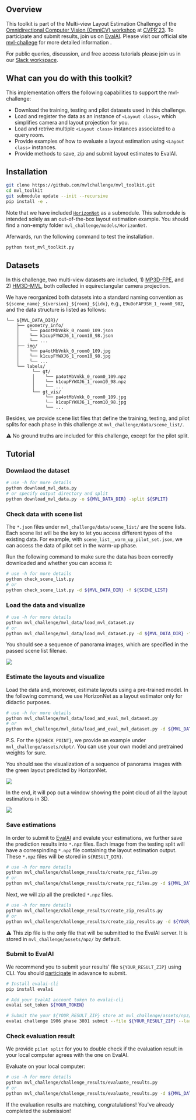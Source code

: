 ## Overview

This toolkit is part of the Multi-view Layout Estimation Challenge of the [Omnidirectional Computer Vision (OmniCV) workshop](https://sites.google.com/view/omnicv2023/home?authuser=0) at [CVPR'23](https://cvpr2023.thecvf.com/). To participate and submit results, join us on [EvalAI](https://eval.ai/web/challenges/challenge-page/1906/).
Please visit our official site [mvl-challege](https://sites.google.com/view/omnicv2023/challenges/multi-view-layout-challenge?authuser=0) for more detailed information .

For public queries, discussion, and free access tutorials please join us in our [Slack workspace](https://join.slack.com/t/mvl-challenge/shared_invite/zt-1m95ef0hy-ViG7fSeTt1EqiosRlZoDvQ).

## What can you do with this toolkit?

This implementation offers the following capabilities to support the mvl-challenge:

- Download the training, testing and pilot datasets used in this challenge.
- Load and register the data as an instance of `<Layout class>`, which simplifies camera and layout projection for you.
- Load and retrive multiple `<Layout class>` instances associated to a query room.
- Provide examples of how to evaluate a layout estimation using `<Layout class>` instances.
- Provide methods to save, zip and submit layout estimates to EvalAI.


## Installation

```bash
git clone https://github.com/mvlchallenge/mvl_toolkit.git
cd mvl_toolkit
git submodule update --init --recursive
pip install -e .
```
Note that we have included [`HorizonNet`](https://github.com/sunset1995/HorizonNet) as a submodule. This submodule is intended solely as an out-of-the-box layout estimation example. You should find a non-empty folder `mvl_challenge/models/HorizonNet`.

Aferwards, run the following command to test the installation.
```bash
python test_mvl_toolkit.py
```

## Datasets

In this challenge, two multi-view datasets are included, 1) [MP3D-FPE](https://github.com/EnriqueSolarte/direct_360_FPE), and 2) [HM3D-MVL](https://github.com/mvlchallenge/mvl_toolkit/edit/mvl_chellenge_dev), both collected in equirectangular camera projection.

We have reorganized both datasets into a standard naming convention as `${scene_name}_${version}_${room}_${idx}`, e.g., `E9uDoFAP3SH_1_room0_982`, and the data structure is listed as follows:
```
└── ${MVL_DATA_DIR}/
    ├── geometry_info/
    │    └── pa4otMbVnkk_0_room0_109.json
    │    └── k1cupFYWXJ6_1_room10_98.json
    │    └── ...
    ├── img/
    │    └── pa4otMbVnkk_0_room0_109.jpg
    │    └── k1cupFYWXJ6_1_room10_98.jpg
    │    └── ...
    └── labels/
          └── gt/
          │    └── pa4otMbVnkk_0_room0_109.npz
          │    └── k1cupFYWXJ6_1_room10_98.npz
          │    └── ...
          └── gt_vis/
               └── pa4otMbVnkk_0_room0_109.jpg
               └── k1cupFYWXJ6_1_room10_98.jpg
               └── ...
```

Besides, we provide scene list files that define the training, testing, and pilot splits for each phase in this challenge at `mvl_challenge/data/scene_list/`.

⚠️ No ground truths are included for this challenge, except for the pilot split.

## Tutorial

### Downlaod the dataset
```bash
# use -h for more details
python download_mvl_data.py
# or specify output directory and split
python download_mvl_data.py -o ${MVL_DATA_DIR} -split ${SPLIT}
```

### Check data with scene list

The `*.json` files under `mvl_challenge/data/scene_list/` are the scene lists. Each scene list will be the key to let you access different types of the existing data.
For example, with `scene_list__warm_up_pilot_set.json`, we can access the data of pilot set in the warm-up phase.

Run the following command to make sure the data has been correctly downloaded and whether you can access it:

```bash
# use -h for more details
python check_scene_list.py
# or
python check_scene_list.py -d ${MVL_DATA_DIR} -f ${SCENE_LIST}
```

### Load the data and visualize

```bash
# use -h for more details
python mvl_challenge/mvl_data/load_mvl_dataset.py
# or
python mvl_challenge/mvl_data/load_mvl_dataset.py -d ${MVL_DATA_DIR} -f ${SCENE_LIST}
```

You should see a sequence of panorama images, which are specified in the passed scene list filenae.

![](https://user-images.githubusercontent.com/67839539/226287033-baedde2a-1775-4c94-9102-86022df0eaa1.gif)

### Estimate the layouts and visualize

Load the data and, moreover, estimate layouts using a pre-trained model. In the following command, we use HorizonNet as a layout estimator only for didactic purposes.

```bash
# use -h for more details
python mvl_challenge/mvl_data/load_and_eval_mvl_dataset.py
# or
python mvl_challenge/mvl_data/load_and_eval_mvl_dataset.py -d ${MVL_DATA_DIR} -f ${SCENE_LIST} --ckpt ${CHECK_POINT}
```
P.S. For the `${CHECK_POINT}`, we provide an example under `mvl_challenge/assets/ckpt/`. You can use your own model and pretrained weights for sure.

You should see the visualization of a sequence of panorama images with the green layout predicted by HorizonNet.

![](https://user-images.githubusercontent.com/67839539/226287069-1b338e93-5f39-479f-b880-59ad8ea0b916.gif)

In the end, it will pop out a window showing the point cloud of all the layout estimations in 3D.

![](https://user-images.githubusercontent.com/67839539/226287093-289e2b5c-79cc-40d9-accb-68ed97c7bb46.gif)

### Save estimations

In order to submit to [EvalAI](https://eval.ai/web/challenges/challenge-page/1906/) and evalute your estimations, we further save the prediction results into `*.npz` files. Each image from the testing split will have a correspinding `*.npz` file containing the layout estimation output. These `*.npz` files will be stored in `${RESULT_DIR}`.

```bash
# use -h for more details
python mvl_challenge/challenge_results/create_npz_files.py
# or
python mvl_challenge/challenge_results/create_npz_files.py -d ${MVL_DATA_DIR} -f ${SCENE_LIST} -o ${RESULT_DIR} --ckpt ${CHECK_POINT}
```

Next, we will zip all the predicted `*.npz` files.

```bash
# use -h for more details
python mvl_challenge/challenge_results/create_zip_results.py
# or
python mvl_challenge/challenge_results/create_zip_results.py -d ${YOUR_RESULT} -f ${SCENE_LIST}
```

⚠️ This zip file is the only file that will be submitted to the EvalAI server. It is stored in `mvl_challenge/assets/npz/` by default.

### Submit to EvalAI

We recommend you to submit your results' file `${YOUR_RESULT_ZIP}` using CLI. You should [participate](https://eval.ai/web/challenges/challenge-page/1906/participate) in adavance to submit.

```bash
# Install evalai-cli
pip install evalai

# Add your EvalAI account token to evalai-cli
evalai set_token ${YOUR_TOKEN}

# Submit the your ${YOUR_RESULT_ZIP} store at mvl_challenge/assets/npz/
evalai challenge 1906 phase 3801 submit --file ${YOUR_RESULT_ZIP} --large
```

### Check evaluation result

We provide `pilot split` for you to double check if the evaluation result in your local computer agrees with the one on EvalAI.

Evaluate on your local computer:
```bash
# use -h for more details
python mvl_challenge/challenge_results/evaluate_results.py
# or
python mvl_challenge/challenge_results/evaluate_results.py -d ${MVL_DATA_DIR} -f ${PILOT_SCENE_LIST} -o ${PILOT_EVAL_DIR} --ckpt ${CHECK_POINT}
```

If the evaluation results are matching, congratulations! You've already completed the submission!
